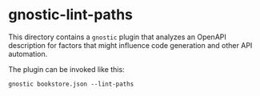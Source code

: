 # gnostic-lint-paths

This directory contains a `gnostic` plugin that analyzes an OpenAPI
description for factors that might influence code generation and other
API automation.

The plugin can be invoked like this:

	gnostic bookstore.json --lint-paths
